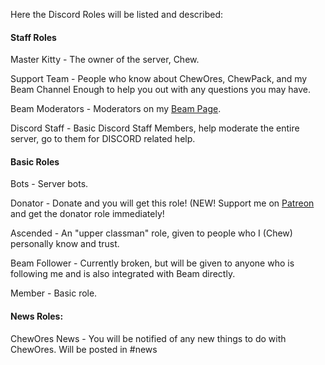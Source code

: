 Here the Discord Roles will be listed and described:

#### Staff Roles

Master Kitty - The owner of the server, Chew.

Support Team - People who know about ChewOres, ChewPack, and my Beam Channel Enough to help you out with any questions you may have.

Beam Moderators - Moderators on my [Beam Page](http://beam.pro/Chew).

Discord Staff - Basic Discord Staff Members, help moderate the entire server, go to them for DISCORD related help.

#### Basic Roles

Bots - Server bots.

Donator - Donate and you will get this role! (NEW! Support me on [Patreon](http://patreon.com/ChewLeKitten) and get the donator role immediately!

Ascended - An "upper classman" role, given to people who I (Chew) personally know and trust.

Beam Follower - Currently broken, but will be given to anyone who is following me and is also integrated with Beam directly.

Member - Basic role.


#### News Roles:

ChewOres News - You will be notified of any new things to do with ChewOres. Will be posted in #news
